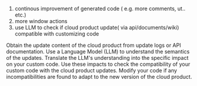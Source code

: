 1. continous improvement of generated code ( e.g. more comments, ut.. etc.)
2. more window actions
3. use LLM to check if cloud product update( via api/documents/wiki) compatible with customizing code

Obtain the update content of the cloud product from update logs or API documentation.
Use a Language Model (LLM) to understand the semantics of the updates.
Translate the LLM's understanding into the specific impact on your custom code.
Use these impacts to check the compatibility of your custom code with the cloud product updates.
Modify your code if any incompatibilities are found to adapt to the new version of the cloud product.
